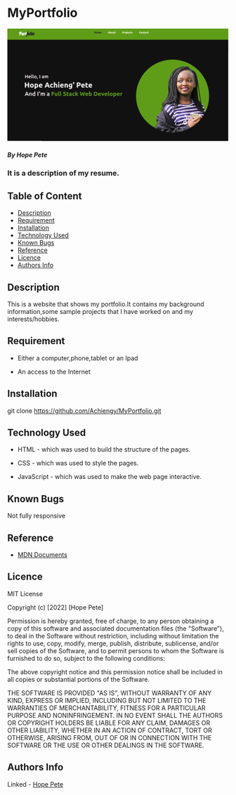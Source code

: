 # MyPortfolio
<img src="./Images/landing.png">

##### By Hope Pete
### It is a description of my resume.

## Table of Content

+ [Description](#description)
+ [Requirement](#requirement)
+ [Installation](#installation)
+ [Technology Used](#technology-used)
+ [Known Bugs](#known-bugs)
+ [Reference](#reference)
+ [Licence](#licence)
+ [Authors Info](#author-Info)

## Description
<p>This is  a website that shows my portfolio.It contains my  background information,some sample projects that I have worked on and my interests/hobbies.</p>


## Requirement

* Either a computer,phone,tablet or an Ipad

* An access to the Internet

## Installation
git clone https://github.com/Achiengy/MyPortfolio.git

## Technology Used
* HTML - which was used to build the structure of the pages.

* CSS - which was used to style the pages.

* JavaScript - which was used to make the web page interactive.

## Known Bugs
Not fully responsive

## Reference
* <a href="https://developer.mozilla.org/en-US/">MDN Documents</a>

## Licence

MIT License

Copyright (c) [2022] [Hope Pete]

Permission is hereby granted, free of charge, to any person obtaining a copy
of this software and associated documentation files (the "Software"), to deal
in the Software without restriction, including without limitation the rights
to use, copy, modify, merge, publish, distribute, sublicense, and/or sell
copies of the Software, and to permit persons to whom the Software is
furnished to do so, subject to the following conditions:

The above copyright notice and this permission notice shall be included in all
copies or substantial portions of the Software.

THE SOFTWARE IS PROVIDED "AS IS", WITHOUT WARRANTY OF ANY KIND, EXPRESS OR
IMPLIED, INCLUDING BUT NOT LIMITED TO THE WARRANTIES OF MERCHANTABILITY,
FITNESS FOR A PARTICULAR PURPOSE AND NONINFRINGEMENT. IN NO EVENT SHALL THE
AUTHORS OR COPYRIGHT HOLDERS BE LIABLE FOR ANY CLAIM, DAMAGES OR OTHER
LIABILITY, WHETHER IN AN ACTION OF CONTRACT, TORT OR OTHERWISE, ARISING FROM,
OUT OF OR IN CONNECTION WITH THE SOFTWARE OR THE USE OR OTHER DEALINGS IN THE
SOFTWARE.


## Authors Info

Linked - [Hope Pete](https://www.linkedin.com/public-profile/settings?trk=d_flagship3_profile_self_view_public_profile&lipi=urn%3Ali%3Apage%3Ad_flagship3_profile_self_edit_contact_info%3Bm11EDIJVSQu29ovQ2888fA%3D%3D)


